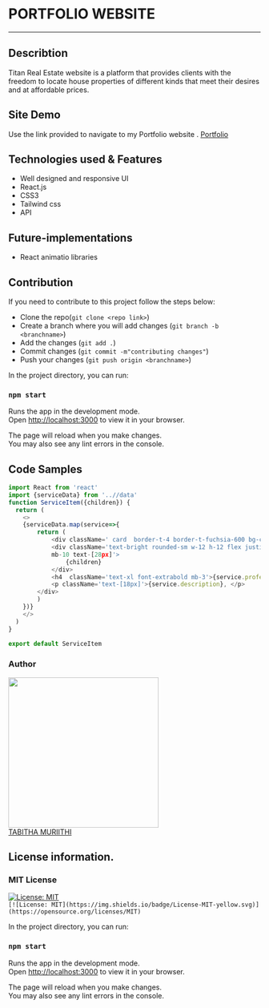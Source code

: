 # PORTFOLIO WEBSITE
***

## Describtion
Titan Real Estate website is a platform that provides clients with the freedom to locate house properties of different kinds that meet their desires and at affordable prices. 

## Site Demo
Use the link provided to navigate to my Portfolio website .
[Portfolio](https://titan-real-estate.netlify.app/)<br>

## Technologies used & Features
- Well designed and responsive UI
- React.js
- CSS3
- Tailwind css
- API

## Future-implementations 
- React animatio libraries

## Contribution
If you need to contribute to this project follow the steps below:<br>
- Clone the repo(`git clone <repo link>`)
- Create a branch where you will add changes (`git branch -b <branchname>`)
- Add the changes (`git add .`)
- Commit changes (`git commit -m"contributing changes"`)
- Push your changes (`git push origin <branchname>`)

In the project directory, you can run:
### `npm start`

Runs the app in the development mode.\
Open [http://localhost:3000](http://localhost:3000) to view it in your browser.

The page will reload when you make changes.\
You may also see any lint errors in the console.

## Code Samples

```JavaScript
import React from 'react'
import {serviceData} from '..//data'
function ServiceItem({children}) {
  return (
    <>
    {serviceData.map(service=>{
        return (
            <div className=' card  border-t-4 border-t-fuchsia-600 bg-cardColor p-6 rounded-xl'>
            <div className='text-bright rounded-sm w-12 h-12 flex justify-center items-center
            mb-10 text-[28px]'>
                {children}
            </div>
            <h4  className='text-xl font-extrabold mb-3'>{service.professional}</h4>
            <p className='text-[18px]'>{service.description}, </p>
        </div>
        )
    })}
    </>
  )
}

export default ServiceItem
```
### Author
[<img src="./assets/images/profile2.jpg" width="300px">](https://github.com/SheeTabz)<br>
[TABITHA MURIITHI](https://github.com/SheeTabz)

## License information.
### MIT License
[![License: MIT](https://img.shields.io/badge/License-MIT-yellow.svg)](https://opensource.org/licenses/MIT)  
`[![License: MIT](https://img.shields.io/badge/License-MIT-yellow.svg)](https://opensource.org/licenses/MIT)`


In the project directory, you can run:

### `npm start`

Runs the app in the development mode.\
Open [http://localhost:3000](http://localhost:3000) to view it in your browser.

The page will reload when you make changes.\
You may also see any lint errors in the console.

